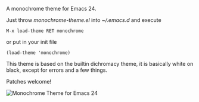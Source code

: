 A monochrome theme for Emacs 24.

Just throw _monochrome-theme.el_ into _~/.emacs.d_ and execute

    M-x load-theme RET monochrome

or put in your init file

    (load-theme 'monochrome)

This theme is based on the builtin dichromacy theme, it is basically
white on black, except for errors and a few things.

Patches welcome!

![Monochrome Theme for Emacs 24](http://github.com/fxn/monochrome-theme.el/raw/master/monochrome-theme.el.png)